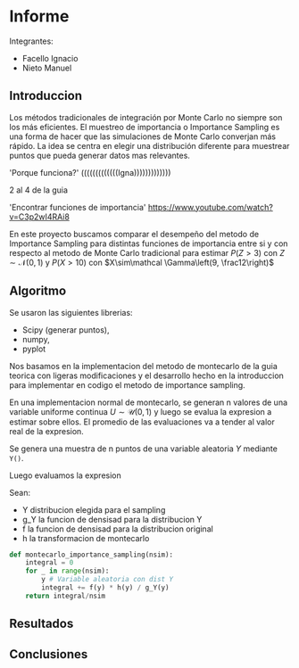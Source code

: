 # Informe
Integrantes:
- Facello Ignacio
- Nieto Manuel

## Introduccion
Los métodos tradicionales de integración por Monte Carlo no siempre son los más eficientes.
El muestreo de importancia o Importance Sampling es una forma de hacer que las simulaciones de Monte Carlo converjan más rápido.
La idea se centra en elegir una distribución diferente para muestrear puntos que pueda generar datos mas relevantes.

'Porque funciona?' (((((((((((((Igna)))))))))))))

2 al 4 de la guia

'Encontrar funciones de importancia'
https://www.youtube.com/watch?v=C3p2wI4RAi8


En este proyecto buscamos comparar el desempeño del metodo de Importance Sampling para distintas funciones de importancia entre si y con respecto al metodo de Monte Carlo tradicional para estimar $P(Z > 3)$ con $Z\sim\mathcal N(0,1)$ y $P(X > 10)$ con $X\sim\mathcal \Gamma\left(9, \frac12\right)$

## Algoritmo
Se usaron las siguientes librerias: 
- Scipy (generar puntos), 
- numpy, 
- pyplot


Nos basamos en la implementacion del metodo de montecarlo de la guia teorica con ligeras modificaciones y el desarrollo hecho en la introduccion para implementar en codigo el metodo de importance sampling.

En una implementacion normal de montecarlo, se generan n valores de una variable uniforme continua $U\sim\mathcal U(0,1)$ y luego se evalua la expresion a estimar sobre ellos. El promedio de las evaluaciones va a tender al valor real de la expresion.

 Se genera una muestra de n puntos de una variable aleatoria $Y$ mediante `Y()`.

Luego evaluamos la expresion 

Sean:
- Y distribucion elegida para el sampling 
- g_Y la funcion de densisad para la distribucion Y
- f la funcion de densisad para la distribucion original
- h la transformacion de montecarlo

```python
def montecarlo_importance_sampling(nsim):
    integral = 0
    for _ in range(nsim):
        y # Variable aleatoria con dist Y
        integral += f(y) * h(y) / g_Y(y)
    return integral/nsim
```

## Resultados

## Conclusiones


